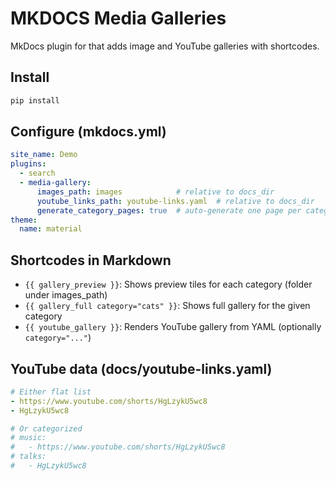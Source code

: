 # MKDOCS Media Galleries 

MkDocs plugin for that adds image and YouTube galleries with shortcodes.

## Install

```bash
pip install 
```

## Configure (mkdocs.yml)

```yaml
site_name: Demo
plugins:
  - search
  - media-gallery:
      images_path: images            # relative to docs_dir
      youtube_links_path: youtube-links.yaml  # relative to docs_dir
      generate_category_pages: true  # auto-generate one page per category
theme:
  name: material
```

## Shortcodes in Markdown

- `{{ gallery_preview }}`: Shows preview tiles for each category (folder under images_path)
- `{{ gallery_full category="cats" }}`: Shows full gallery for the given category
- `{{ youtube_gallery }}`: Renders YouTube gallery from YAML (optionally `category="..."`)

## YouTube data (docs/youtube-links.yaml)

```yaml
# Either flat list
- https://www.youtube.com/shorts/HgLzykU5wc8
- HgLzykU5wc8

# Or categorized
# music:
#   - https://www.youtube.com/shorts/HgLzykU5wc8
# talks:
#   - HgLzykU5wc8
```
